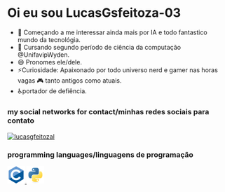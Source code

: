 # Oi eu sou LucasGsfeitoza-03

- 👀 Começando a me interessar ainda mais por IA e todo fantastico mundo da tecnológia.
- 🌱 Cursando segundo período de ciência da computação @UnifavipWyden.
- 😄 Pronomes ele/dele.
- ⚡Curiosidade: Apaixonado por todo universo nerd e gamer nas horas vagas 🎮 tanto antigos como atuais.
- ♿portador de defiência.
<h3 align="left"> <h3 align="left">my social networks for contact/minhas redes  sociais para contato </h3>
<p align="left">
<a href="https://instagram.com/lucasgfeitozal" target="blank"><img align="center" src="https://raw.githubusercontent.com/rahuldkjain/github-profile-readme-generator/master/src/images/icons/Social/instagram.svg" alt="lucasgfeitozal" height="30" width="40" /></a>
<h3 align="left">programming languages/linguagens de programação </h3>
<p align="left"> <a href="https://www.cprogramming.com/" target="_blank" rel="noreferrer"> <img src="https://raw.githubusercontent.com/devicons/devicon/master/icons/c/c-original.svg" alt="c" width="40" height="40"/> </a> <a href="https://www.python.org" target="_blank" rel="noreferrer"> <img src="https://raw.githubusercontent.com/devicons/devicon/master/icons/python/python-original.svg" alt="python" width="40" height="40"/> </a> </p>


<!---
LucasGsfeitoza-03/LucasGsfeitoza-03 is a ✨ special ✨ repository because its `README.md` (this file) appears on your GitHub profile.
You can click the Preview link to take a look at your changes.
--->
